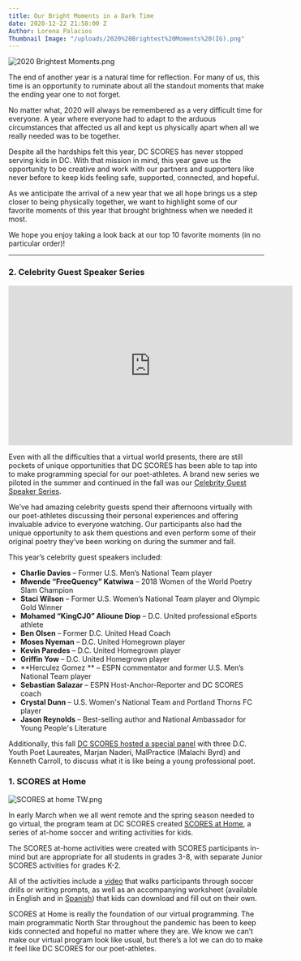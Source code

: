 ```yaml
---
title: Our Bright Moments in a Dark Time
date: 2020-12-22 21:58:00 Z
Author: Lorena Palacios
Thumbnail Image: "/uploads/2020%20Brightest%20Moments%20(IG).png"
---
```


![2020 Brightest Moments.png](/uploads/2020%20Brightest%20Moments.png)

The end of another year is a natural time for reflection. For many of us, this time is an opportunity to ruminate about all the standout moments that make the ending year one to not forget.

No matter what, 2020 will always be remembered as a very difficult time for everyone. A year where everyone had to adapt to the arduous circumstances that affected us all and kept us physically apart when all we really needed was to be together.

Despite all the hardships felt this year, DC SCORES has never stopped serving kids in DC. With that mission in mind, this year gave us the opportunity to be creative and work with our partners and supporters like never before to keep kids feeling safe, supported, connected, and hopeful.

As we anticipate the arrival of a new year that we all hope brings us a step closer to being physically together, we want to highlight some of our favorite moments of this year that brought brightness when we needed it most.

We hope you enjoy taking a look back at our top 10 favorite moments (in no particular order)!

---

### 2. Celebrity Guest Speaker Series

<iframe width="560" height="315" src="https://www.youtube.com/embed/yXwhcEl7DoY" frameborder="0" allow="accelerometer; autoplay; clipboard-write; encrypted-media; gyroscope; picture-in-picture" allowfullscreen></iframe>

Even with all the difficulties that a virtual world presents, there are still pockets of unique opportunities that DC SCORES has been able to tap into to make programming special for our poet-athletes. A brand new series we piloted in the summer and continued in the fall was our [Celebrity Guest Speaker Series](https://youtube.com/playlist?list=PLaMKH-_ipEg9TTSpyqpCED7HcKrDxk-dy).

We’ve had amazing celebrity guests spend their afternoons virtually with our poet-athletes discussing their personal experiences and offering invaluable advice to everyone watching. Our participants also had the unique opportunity to ask them questions and even perform some of their original poetry they’ve been working on during the summer and fall.

This year’s celebrity guest speakers included:
* **Charlie Davies** – Former U.S. Men’s National Team player
* **Mwende “FreeQuency” Katwiwa** – 2018 Women of the World Poetry Slam Champion
* **Staci Wilson** – Former U.S. Women’s National Team player and Olympic Gold Winner
* **Mohamed “KingCJ0” Alioune Diop** – D.C. United professional eSports athlete
* **Ben Olsen** – Former D.C. United Head Coach
* **Moses Nyeman** – D.C. United Homegrown player
* **Kevin Paredes** – D.C. United Homegrown player
* **Griffin Yow** – D.C. United Homegrown player
* **Herculez Gomez ** – ESPN commentator and former U.S. Men’s National Team player
* **Sebastian Salazar** – ESPN Host-Anchor-Reporter and DC SCORES coach
* **Crystal Dunn** – U.S. Women's National Team and Portland Thorns FC player
* **Jason Reynolds** – Best-selling author and National Ambassador for Young People's Literature

Additionally,  this fall [DC SCORES hosted a special panel](https://youtu.be/9OdOEyn5zs8) with three D.C. Youth Poet Laureates, Marjan Naderi, MalPractice (Malachi Byrd) and Kenneth Carroll, to discuss what it is like being a young professional poet.

### 1. SCORES at Home

![SCORES at home TW.png](/uploads/SCORES%20at%20home%20TW.png)

In early March when we all went remote and the spring season needed to go virtual, the program team at DC SCORES created [SCORES at Home](https://families.dcscores.org/at-home-activities), a series of at-home soccer and writing activities for kids.

The SCORES at-home activities were created with SCORES participants in-mind but are appropriate for all students in grades 3-8, with separate Junior SCORES activities for grades K-2.

All of the activities include a [video](https://youtube.com/playlist?list=PLaMKH-_ipEg_O1hjiG5MjmtukQwqN0tVn) that walks participants through soccer drills or writing prompts, as well as an accompanying worksheet (available in English and in [Spanish](https://familias.dcscores.org/actividades-desde-casa)) that kids can download and fill out on their own.

SCORES at Home is really the foundation of our virtual programming. The main programmatic North Star throughout the pandemic has been to keep kids connected and hopeful no matter where they are. We know we can’t make our virtual program look like usual, but there’s a lot we can do to make it feel like DC SCORES for our poet-athletes.